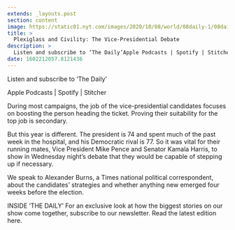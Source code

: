 ```yaml
--- 
extends: _layouts.post 
section: content 
image: https://static01.nyt.com/images/2020/10/08/world/08daily-1/08daily-facebookJumbo.jpg 
title: > 
  Plexiglass and Civility: The Vice-Presidential Debate 
description: > 
  Listen and subscribe to ‘The Daily’Apple Podcasts | Spotify | StitcherDuring most campaigns, the job of the vice-presidential candidates focuses on boosting the person heading the ticket.The president is 74 and spent much of the past week in the hospital, and his Democratic rival is 77.So it was vital for their running mates, Vice President Mike Pence and Senator Kamala Harris, to show in Wednesday night’s debate that they would be capable of stepping up if necessary.We speak to Alexander Burns, a Times national political correspondent, about the candidates’ strategies and whether anything new emerged four weeks before the election.INSIDE ‘THE DAILY’ For an exclusive look at how the biggest stories on our show come together, subscribe to our newsletter. 
date: 1602212057.8121436 
--- 
```

Listen and subscribe to ‘The Daily’

Apple Podcasts | Spotify | Stitcher

During most campaigns, the job of the vice-presidential candidates focuses on boosting the person heading the ticket. Proving their suitability for the top job is secondary.

But this year is different. The president is 74 and spent much of the past week in the hospital, and his Democratic rival is 77. So it was vital for their running mates, Vice President Mike Pence and Senator Kamala Harris, to show in Wednesday night’s debate that they would be capable of stepping up if necessary.

We speak to Alexander Burns, a Times national political correspondent, about the candidates’ strategies and whether anything new emerged four weeks before the election.

INSIDE ‘THE DAILY’ For an exclusive look at how the biggest stories on our show come together, subscribe to our newsletter. Read the latest edition here.